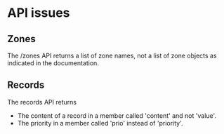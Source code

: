 # API issues

## Zones

The /zones API returns a list of zone names, not a list of zone objects as indicated in the documentation.

## Records

The records API returns 

- The content of a record in a member called 'content' and not 'value'. 
- The priority in a member called 'prio' instead of 'priority'.
